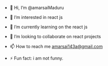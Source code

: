 - 👋 Hi, I’m @amarsaiMaduru
- 👀 I’m interested in react js
- 🌱 I’m currently learning on the react js
- 💞️ I’m looking to collaborate on react projects
- 📫 How to reach me amarsai143a@gmail.com
  
- ⚡ Fun fact: i am not funny.

<!---
amarsaiMaduru/amarsaiMaduru is a ✨ special ✨ repository because its `README.md` (this file) appears on your GitHub profile.
You can click the Preview link to take a look at your changes.
--->
